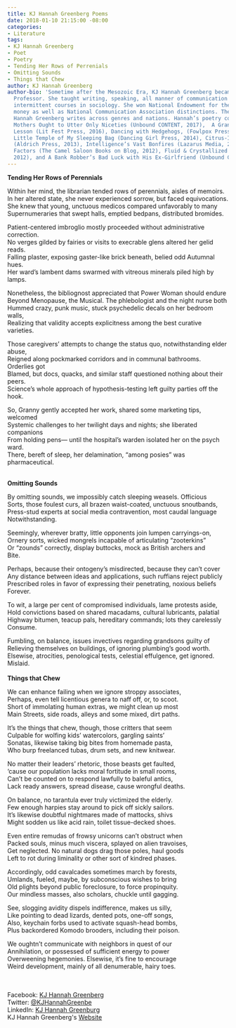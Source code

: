 ```yaml
---
title: KJ Hannah Greenberg Poems
date: 2018-01-10 21:15:00 -08:00
categories:
- Literature
tags:
- KJ Hannah Greenberg
- Poet
- Poetry
- Tending Her Rows of Perrenials
- Omitting Sounds
- Things that Chew
author: KJ Hannah Greenberg
author-bio: 'Sometime after the Mesozoic Era, KJ Hannah Greenberg became a Rhetoric
  Professor. She taught writing, speaking, all manner of communication courses, and
  intermittent courses in sociology. She won National Endowment for the Humanities
  money as well as National Communication Association distinctions. These days, KJ
  Hannah Greenberg writes across genres and nations. Hannah’s poetry collections are:
  Mothers Ought to Utter Only Niceties (Unbound CONTENT, 2017),  A Grand Sociology
  Lesson (Lit Fest Press, 2016), Dancing with Hedgehogs, (Fowlpox Press, 2014), The
  Little Temple of My Sleeping Bag (Dancing Girl Press, 2014), Citrus-Inspired Ceramics
  (Aldrich Press, 2013), Intelligence’s Vast Bonfires (Lazarus Media, 2012), Supernal
  Factors (The Camel Saloon Books on Blog, 2012), Fluid & Crystallized (Fowlpox Press,
  2012), and A Bank Robber’s Bad Luck with His Ex-Girlfriend (Unbound CONTENT, 2011)'
---
```


**Tending Her Rows of Perennials**

Within her mind, the librarian tended rows of perennials, aisles of memoirs.<br>
In her altered state, she never experienced sorrow, but faced equivocations.<br>
She knew that young, unctuous medicos compared unfavorably to many<br>
Supernumeraries that swept halls, emptied bedpans, distributed bromides.

Patient-centered imbroglio mostly proceeded without administrative correction.<br>
No verges gilded by fairies or visits to execrable glens altered her gelid reads.<br>
Falling plaster, exposing gaster-like brick beneath, belied odd Autumnal hues.<br>
Her ward’s lambent dams swarmed with vitreous minerals piled high by lamps.

Nonetheless, the bibliognost appreciated that Power Woman should endure<br>
Beyond Menopause, the Musical. The phlebologist and the night nurse both<br>
Hummed crazy, punk music, stuck psychedelic decals on her bedroom walls,<br>
Realizing that validity accepts explicitness among the best curative varieties.

Those caregivers’ attempts to change the status quo, notwithstanding elder abuse,<br>
Reigned along pockmarked corridors and in communal bathrooms. Orderlies got<br>
Blamed, but docs, quacks, and similar staff questioned nothing about their peers.<br>
Science’s whole approach of hypothesis-testing left guilty parties off the hook.

So, Granny gently accepted her work, shared some marketing tips, welcomed<br>
Systemic challenges to her twilight days and nights; she liberated companions<br>
From holding pens— until the hospital’s warden isolated her on the psych ward.<br>
There, bereft of sleep, her delamination, “among posies” was pharmaceutical.
<br>
<br>

**Omitting Sounds**

By omitting sounds, we impossibly catch sleeping weasels. Officious<br>
Sorts, those foulest curs, all brazen waist-coated, unctuous snoutbands,<br>
Press-stud experts at social media contravention, most caudal language<br>
Notwithstanding.

Seemingly, wherever bratty, little opponents join lumpen carryings-on,<br>
Ornery sorts, wicked mongrels incapable of articulating “zooterkins”<br>
Or “zounds” correctly, display buttocks, mock as British archers and<br>
Bite.

Perhaps, because their ontogeny’s misdirected, because they can’t cover<br>
Any distance between ideas and applications, such ruffians reject publicly<br>
Prescribed roles in favor of expressing their penetrating, noxious beliefs<br>
Forever.

To wit, a large per cent of compromised individuals, lame protests aside,<br>
Hold convictions based on shared macadams, cultural lubricants, palatial<br>
Highway bitumen, teacup pals, hereditary commands; lots they carelessly<br>
Consume.

Fumbling, on balance, issues invectives regarding grandsons guilty of<br>
Relieving themselves on buildings, of ignoring plumbing’s good worth.<br>
Elsewise, atrocities, penological tests, celestial effulgence, get ignored.<br>
Mislaid.
<br>
<br>

**Things that Chew**

We can enhance failing when we ignore stroppy associates,<br>
Perhaps, even tell licentious genera to naff off, or, to scoot.<br>
Short of immolating human extras, we might clean up most<br>
Main Streets, side roads, alleys and some mixed, dirt paths.

It’s the things that chew, though, those critters that seem<br>
Culpable for wolfing kids’ watercolors, gargling saints’<br> 
Sonatas, likewise taking big bites from homemade pasta,<br>
Who burp freelanced tubas, drum sets, and new knitwear.

No matter their leaders’ rhetoric, those beasts get faulted,<br>
‘cause our population lacks moral fortitude in small rooms,<br>
Can’t be counted on to respond lawfully to baleful antics,<br>
Lack ready answers, spread disease, cause wrongful deaths.

On balance, no tarantula ever truly victimized the elderly.<br>
Few enough harpies stay around to pick off sickly sailors.<br>
It’s likewise doubtful nightmares made of mattocks, shivs<br>
Might sodden us like acid rain, toilet tissue-decked shoes.

Even entire remudas of frowsy unicorns can’t obstruct when<br>
Packed souls, minus much viscera, splayed on alien travoises,<br>
Get neglected. No natural dogs drag those poles, haul goods<br>
Left to rot during liminality or other sort of kindred phases.

Accordingly, odd cavalcades sometimes march by forests,<br>
Umlands, fueled, maybe, by subconscious wishes to bring<br>
Old plights beyond public foreclosure, to force propinquity.<br>
Our mindless masses, also scholars, chuckle until gagging.
 
See, slogging avidity dispels indifference, makes us silly,<br>
Like pointing to dead lizards, dented pots, one-off songs,<br>
Also, keychain forbs used to activate squash-head bombs,<br>
Plus backordered Komodo brooders, including their poison.

We oughtn’t communicate with neighbors in quest of our<br>
Annihilation, or possessed of sufficient energy to power<br>
Overweening hegemonies. Elsewise, it’s fine to encourage<br>
Weird development, mainly of all denumerable, hairy toes.<br>
<br>
<br>

Facebook: [KJ Hannah Greenberg](https://www.facebook.com/kjhannah.greenberg.56)<br>
Twitter: [@KJHannahGreenbe](https://twitter.com/kjhannahgreenbe)<br>
LinkedIn: [KJ Hannah Greenburg](https://www.linkedin.com/in/kj-hannah-greenberg-37b21718/?ppe=1)<br>
KJ Hannah Greenberg's [Website](http://www.kjhannahgreenberg.net/)<br>
